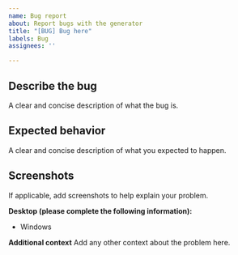 ```yaml
---
name: Bug report
about: Report bugs with the generator
title: "[BUG] Bug here"
labels: Bug
assignees: ''

---
```


## **Describe the bug**
A clear and concise description of what the bug is.

## **Expected behavior**
A clear and concise description of what you expected to happen.

## **Screenshots**
If applicable, add screenshots to help explain your problem.

**Desktop (please complete the following information):**
- Windows

**Additional context**
Add any other context about the problem here.
